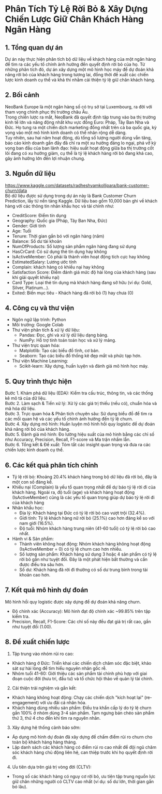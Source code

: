 # Phân Tích Tỷ Lệ Rời Bỏ & Xây Dựng Chiến Lược Giữ Chân Khách Hàng Ngân Hàng

## 1. Tổng quan dự án
Dự án này thực hiện phân tích bộ dữ liệu về khách hàng của một ngân hàng để tìm ra các yếu tố chính ảnh hưởng đến quyết định rời bỏ của họ. Từ những phân tích đó, dự án xây dựng một mô hình học máy để dự đoán khả năng rời bỏ của khách hàng trong tương lai, đồng thời đề xuất các chiến lược kinh doanh cụ thể và khả thi nhằm cải thiện tỷ lệ giữ chân khách hàng.
## 2. Bối cảnh  
NeoBank Europe là một ngân hàng số có trụ sở tại Luxembourg, ra đời với tham vọng chinh phục thị trường châu Âu.  
Trong chiến lược ra mắt, NeoBank đã quyết định tập trung vào ba thị trường kinh tế lớn và năng động nhất khu vực đồng Euro: Pháp, Tây Ban Nha và Đức. Họ tung ra một chiến dịch marketing đồng nhất trên cả ba quốc gia, kỳ vọng vào một mô hình kinh doanh có thể nhân rộng dễ dàng.  
Tuy nhiên, sau hai năm hoạt động, dù tổng số lượng người dùng vẫn tăng, báo cáo kinh doanh gần đây đã chỉ ra một xu hướng đáng lo ngại, phá vỡ kỳ vọng ban đầu của ban lãnh đạo: hiệu suất hoạt động giữa ba thị trường cốt lõi đang có xu hướng giảm, cụ thể là tỷ lệ khách hàng rời bỏ đang khá cao, gây ảnh hưởng lớn đến lợi nhuận chung.
## 3. Nguồn dữ liệu  
https://www.kaggle.com/datasets/radheshyamkollipara/bank-customer-churn/data   
Bộ dữ liệu được sử dụng trong dự án này là Bank Customer Churn Prediction, lấy từ nền tảng Kaggle. Dữ liệu bao gồm 10,000 bản ghi về khách hàng với các thông tin nhân khẩu học và tài chính như:
- CreditScore: Điểm tín dụng
- Geography: Quốc gia (Pháp, Tây Ban Nha, Đức)
- Gender: Giới tính
- Age: Tuổi
- Tenure: Thời gian gắn bó với ngân hàng (năm)
- Balance: Số dư tài khoản
- NumOfProducts: Số lượng sản phẩm ngân hàng đang sử dụng
- HasCrCard: Có sử dụng thẻ tín dụng hay không
- IsActiveMember: Có phải là thành viên hoạt động tích cực hay không
- EstimatedSalary: Lương ước tính
- Complain: khách hàng có khiếu nại hay không
- Satisfaction Score: Điểm đánh giá mức độ hài lòng của khách hàng (sau khi giải quyết khiếu nại)
- Card Type: Loại thẻ tín dụng mà khách hàng đang sở hữu (ví dụ: Gold, Silver, Platinum…).
- Exited: Biến mục tiêu - Khách hàng đã rời bỏ (1) hay chưa (0)
## 4. Công cụ và thư viện
- Ngôn ngữ lập trình: Python
- Môi trường: Google Colab
- Thư viện phân tích & xử lý dữ liệu:
  + Pandas: Đọc, ghi và xử lý dữ liệu dạng bảng.
  + NumPy: Hỗ trợ tính toán toán học và xử lý mảng.
- Thư viện trực quan hóa:
  + Matplotlib: Tạo các biểu đồ tĩnh, cơ bản.
  + Seaborn: Tạo các biểu đồ thống kê đẹp mắt và phức tạp hơn.
- Thư viện Machine Learning:
  + Scikit-learn: Xây dựng, huấn luyện và đánh giá mô hình học máy.
## 5. Quy trình thực hiện
Bước 1. Khám phá dữ liệu (EDA): Kiểm tra cấu trúc, thông tin, và các thống kê mô tả của dữ liệu.  
Bước 2. Làm sạch & Tiền xử lý: Xử lý các giá trị thiếu (nếu có), chuẩn hóa và mã hóa dữ liệu.  
Bước 3. Trực quan hóa & Phân tích chuyên sâu: Sử dụng biểu đồ để tìm ra các mối quan hệ và các yếu tố chính ảnh hưởng đến tỷ lệ churn.  
Bước 4. Xây dựng mô hình: Huấn luyện mô hình hồi quy logistic để dự đoán khả năng rời bỏ của khách hàng.  
Bước 5. Đánh giá mô hình: Đo lường hiệu suất của mô hình bằng các chỉ số như Accuracy, Precision, Recall, F1-score và Ma trận nhầm lẫn.  
Bước 6. Tổng kết & Đề xuất: Tóm tắt các insight quan trọng và đưa ra các chiến lược kinh doanh cụ thể.  
## 6. Các kết quả phân tích chính
- Tỷ lệ rời bỏ: Khoảng 20.4% khách hàng trong bộ dữ liệu đã rời bỏ, đây là một con số đáng kể.
- Khiếu nại (Complain) là yếu tổ quan trọng nhất để dự báo tỷ lệ rời đi của khách hàng. Ngoài ra, độ tuổi (age) và khách hàng hoạt động (IsActiveMember) cũng là các yếu tố quan trọng giúp dự báo tỷ lệ rời đi của khách hàng
- Nhân khẩu học:
  + Địa lý: Khách hàng tại Đức có tỷ lệ rời bỏ cao vượt trội (32.4%).
  + Giới tính: Tỷ lệ khách hàng nữ rời bỏ (25.1%) cao hơn đáng kể so với nam giới (16.5%).
  + Độ tuổi: Nhóm khách hàng trung niên (41-60 tuổi) có tỷ lệ rời bỏ cao nhất.
- Hành vi & Sản phẩm:
  + Thành viên không hoạt động: Nhóm khách hàng không hoạt động (IsActiveMember = 0) có tỷ lệ churn cao hơn nhiều.
  + Số lượng sản phẩm: Khách hàng sử dụng 3 hoặc 4 sản phẩm có tỷ lệ rời bỏ gần như tuyệt đối. Đây là một phát hiện bất thường và cần được điều tra sâu hơn.
  + Số dư: Khách hàng đã rời đi thường có số dư trung bình trong tài khoản cao hơn.
## 7. Kết quả mô hình dự đoán  
Mô hình hồi quy logistic được xây dựng để dự đoán khả năng churn.
- Độ chính xác (Accuracy): Mô hình đạt độ chính xác ~99.85% trên tập kiểm tra.
- Precision, Recall, F1-Score: Các chỉ số này đều đạt giá trị rất cao, gần như tuyệt đối (1.00).
## 8. Đề xuất chiến lược
1. Tập trung vào nhóm rủi ro cao:
- Khách hàng ở Đức: Triển khai các chiến dịch chăm sóc đặc biệt, khảo sát sự hài lòng để tìm hiểu nguyên nhân gốc rễ.
- Nhóm tuổi 41-60: Giới thiệu các sản phẩm tài chính phù hợp với giai đoạn cuộc đời (hưu trí, đầu tư) và tổ chức hội thảo về quản lý tài chính.
2. Cải thiện trải nghiệm và gắn kết:
- Khách hàng không hoạt động: Chạy các chiến dịch "kích hoạt lại" (re-engagement) với ưu đãi cá nhân hóa.
- Khách hàng dùng nhiều sản phẩm: Điều tra khẩn cấp lý do tỷ lệ churn gần 100% ở nhóm dùng 3-4 sản phẩm. Tạm ngưng bán chéo sản phẩm thứ 3, thứ 4 cho đến khi tìm ra nguyên nhân.
3. Xây dựng hệ thống cảnh báo sớm:
- Áp dụng mô hình dự đoán đã xây dựng để chấm điểm rủi ro churn cho toàn bộ khách hàng hàng tháng.
- Lập danh sách các khách hàng có điểm rủi ro cao nhất để đội ngũ chăm sóc khách hàng chủ động liên hệ, can thiệp trước khi họ quyết định rời đi.
4. Ưu tiên dựa trên giá trị vòng đời (CLTV):
- Trong số các khách hàng có nguy cơ rời bỏ, ưu tiên tập trung nguồn lực giữ chân những người có CLTV cao nhất (ví dụ: số dư lớn, thời gian gắn bó lâu).
